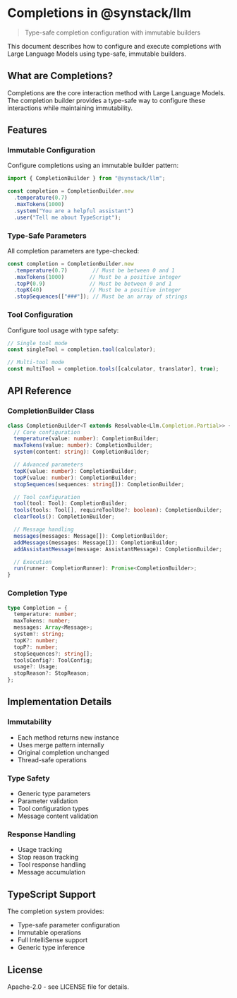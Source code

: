 # Completions in @synstack/llm

> Type-safe completion configuration with immutable builders

This document describes how to configure and execute completions with Large Language Models using type-safe, immutable builders.

## What are Completions?

Completions are the core interaction method with Large Language Models. The completion builder provides a type-safe way to configure these interactions while maintaining immutability.

## Features

### Immutable Configuration

Configure completions using an immutable builder pattern:

```typescript
import { CompletionBuilder } from "@synstack/llm";

const completion = CompletionBuilder.new
  .temperature(0.7)
  .maxTokens(1000)
  .system("You are a helpful assistant")
  .user("Tell me about TypeScript");
```

### Type-Safe Parameters

All completion parameters are type-checked:

```typescript
const completion = CompletionBuilder.new
  .temperature(0.7)        // Must be between 0 and 1
  .maxTokens(1000)        // Must be a positive integer
  .topP(0.9)              // Must be between 0 and 1
  .topK(40)               // Must be a positive integer
  .stopSequences(["###"]); // Must be an array of strings
```

### Tool Configuration

Configure tool usage with type safety:

```typescript
// Single tool mode
const singleTool = completion.tool(calculator);

// Multi-tool mode
const multiTool = completion.tools([calculator, translator], true);
```

## API Reference

### CompletionBuilder Class

```typescript
class CompletionBuilder<T extends Resolvable<Llm.Completion.Partial>> {
  // Core configuration
  temperature(value: number): CompletionBuilder;
  maxTokens(value: number): CompletionBuilder;
  system(content: string): CompletionBuilder;

  // Advanced parameters
  topK(value: number): CompletionBuilder;
  topP(value: number): CompletionBuilder;
  stopSequences(sequences: string[]): CompletionBuilder;

  // Tool configuration
  tool(tool: Tool): CompletionBuilder;
  tools(tools: Tool[], requireToolUse?: boolean): CompletionBuilder;
  clearTools(): CompletionBuilder;

  // Message handling
  messages(messages: Message[]): CompletionBuilder;
  addMessages(messages: Message[]): CompletionBuilder;
  addAssistantMessage(message: AssistantMessage): CompletionBuilder;

  // Execution
  run(runner: CompletionRunner): Promise<CompletionBuilder>;
}
```

### Completion Type

```typescript
type Completion = {
  temperature: number;
  maxTokens: number;
  messages: Array<Message>;
  system?: string;
  topK?: number;
  topP?: number;
  stopSequences?: string[];
  toolsConfig?: ToolConfig;
  usage?: Usage;
  stopReason?: StopReason;
};
```

## Implementation Details

### Immutability
- Each method returns new instance
- Uses merge pattern internally
- Original completion unchanged
- Thread-safe operations

### Type Safety
- Generic type parameters
- Parameter validation
- Tool configuration types
- Message content validation

### Response Handling
- Usage tracking
- Stop reason tracking
- Tool response handling
- Message accumulation

## TypeScript Support

The completion system provides:
- Type-safe parameter configuration
- Immutable operations
- Full IntelliSense support
- Generic type inference

## License

Apache-2.0 - see LICENSE file for details.
